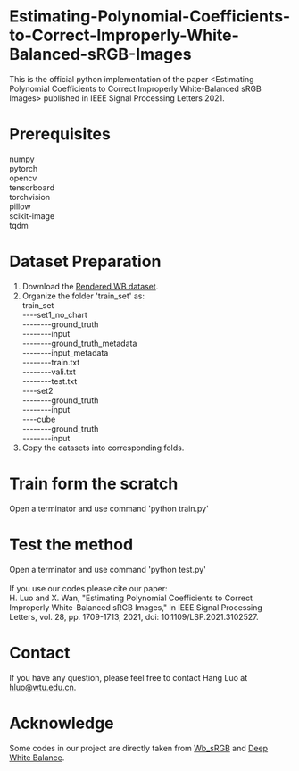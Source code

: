 # Estimating-Polynomial-Coefficients-to-Correct-Improperly-White-Balanced-sRGB-Images
This is the  official python implementation of the paper &lt;Estimating Polynomial Coefficients to Correct Improperly White-Balanced sRGB Images> published in IEEE Signal Processing Letters 2021. 
# Prerequisites
numpy  
pytorch  
opencv  
tensorboard  
torchvision  
pillow  
scikit-image  
tqdm  
# Dataset Preparation
1. Download the [Rendered WB dataset](http://cvil.eecs.yorku.ca/projects/public_html/sRGB_WB_correction/dataset.html).
2. Organize the folder 'train_set' as:  
   train_set  
   ----set1_no_chart  
   --------ground_truth  
   --------input  
   --------ground_truth_metadata  
   --------input_metadata  
   --------train.txt  
   --------vali.txt  
   --------test.txt  
   ----set2  
   --------ground_truth  
   --------input  
   ----cube  
   --------ground_truth  
   --------input  
3. Copy the datasets into corresponding folds.  
# Train form the scratch
Open a terminator and use command 'python train.py'
# Test the method
Open a terminator and use command 'python test.py'  
\
If you use our codes please cite our paper:  
H. Luo and X. Wan, "Estimating Polynomial Coefficients to Correct Improperly White-Balanced sRGB Images," in IEEE Signal Processing Letters, vol. 28, pp. 1709-1713, 2021, doi: 10.1109/LSP.2021.3102527.
# Contact
If you have any question, please feel free to contact Hang Luo at hluo@wtu.edu.cn.
# Acknowledge
Some codes in our project are directly taken from [Wb_sRGB](https://github.com/mahmoudnafifi/WB_sRGB) and [Deep White Balance](https://github.com/mahmoudnafifi/Deep_White_Balance).
